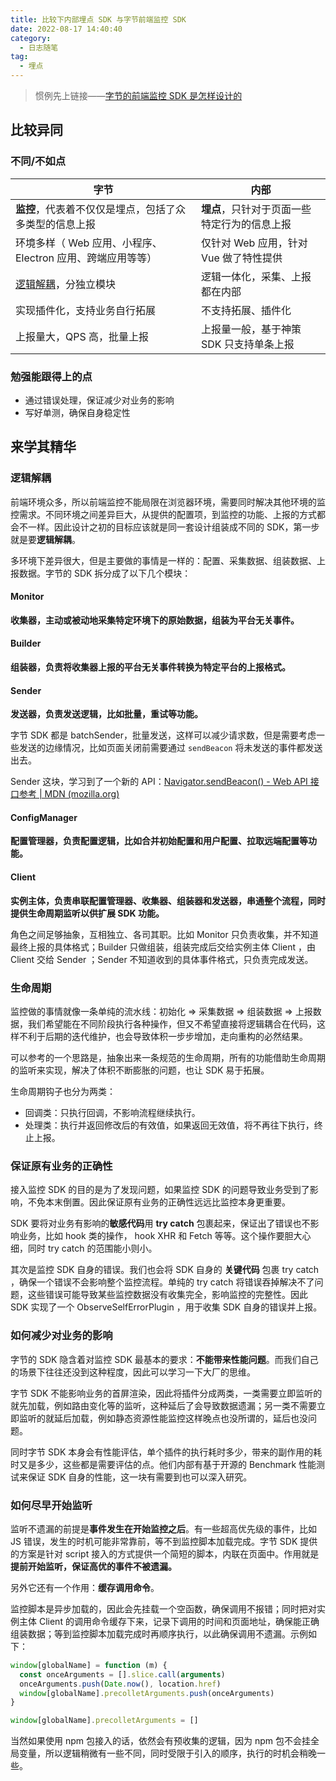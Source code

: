```yaml
---
title: 比较下内部埋点 SDK 与字节前端监控 SDK
date: 2022-08-17 14:40:40
category:
  - 日志随笔
tag:
  - 埋点
---
```


> 惯例先上链接——[字节的前端监控 SDK 是怎样设计的](https://mp.weixin.qq.com/s/-eEMSn2WpDiMbNSBgY3-pg)

## 比较异同

### 不同/不如点

| 字节                                                       | 内部                                         |
| ---------------------------------------------------------- | -------------------------------------------- |
| **监控**，代表着不仅仅是埋点，包括了众多类型的信息上报     | **埋点**，只针对于页面一些特定行为的信息上报 |
| 环境多样（ Web 应用、小程序、Electron 应用、跨端应用等等） | 仅针对 Web 应用，针对 Vue 做了特性提供       |
| [逻辑解耦](#逻辑解耦)，分独立模块                          | 逻辑一体化，采集、上报都在内部               |
| 实现插件化，支持业务自行拓展                               | 不支持拓展、插件化                           |
| 上报量大，QPS 高，批量上报                                 | 上报量一般，基于神策 SDK 只支持单条上报      |

### 勉强能跟得上的点

- 通过错误处理，保证减少对业务的影响
- 写好单测，确保自身稳定性

## 来学其精华

### 逻辑解耦

前端环境众多，所以前端监控不能局限在浏览器环境，需要同时解决其他环境的监控需求。不同环境之间差异巨大，从提供的配置项，到监控的功能、上报的方式都会不一样。因此设计之初的目标应该就是同一套设计组装成不同的 SDK，第一步就是要**逻辑解耦**。

多环境下差异很大，但是主要做的事情是一样的：配置、采集数据、组装数据、上报数据。字节的 SDK 拆分成了以下几个模块：

#### Monitor

**收集器，主动或被动地采集特定环境下的原始数据，组装为平台无关事件。**

#### Builder

**组装器，负责将收集器上报的平台无关事件转换为特定平台的上报格式。**

#### Sender

**发送器，负责发送逻辑，比如批量，重试等功能。**

字节 SDK 都是 batchSender，批量发送，这样可以减少请求数，但是需要考虑一些发送的边缘情况，比如页面关闭前需要通过 `sendBeacon` 将未发送的事件都发送出去。

Sender 这块，学习到了一个新的 API：[Navigator.sendBeacon() - Web API 接口参考 | MDN (mozilla.org)](https://developer.mozilla.org/zh-CN/docs/Web/API/Navigator/sendBeacon)

#### ConfigManager

**配置管理器，负责配置逻辑，比如合并初始配置和用户配置、拉取远端配置等功能。**

#### Client

**实例主体，负责串联配置管理器、收集器、组装器和发送器，串通整个流程，同时提供生命周期监听以供扩展 SDK 功能。**

角色之间足够抽象，互相独立、各司其职。比如 Monitor 只负责收集，并不知道最终上报的具体格式；Builder 只做组装，组装完成后交给实例主体 Client ，由 Client 交给 Sender ；Sender 不知道收到的具体事件格式，只负责完成发送。

### 生命周期

监控做的事情就像一条单纯的流水线：初始化 => 采集数据 => 组装数据 => 上报数据，我们希望能在不同阶段执行各种操作，但又不希望直接将逻辑耦合在代码，这样不利于后期的迭代维护，也会导致体积一步步增加，走向重构的必然结果。

可以参考的一个思路是，抽象出来一条规范的生命周期，所有的功能借助生命周期的监听来实现，解决了体积不断膨胀的问题，也让 SDK 易于拓展。

生命周期钩子也分为两类：

- 回调类：只执行回调，不影响流程继续执行。
- 处理类：执行并返回修改后的有效值，如果返回无效值，将不再往下执行，终止上报。

### 保证原有业务的正确性

接入监控 SDK 的目的是为了发现问题，如果监控 SDK 的问题导致业务受到了影响，不免本末倒置。因此保证原有业务的正确性远远比监控本身更重要。

SDK 要将对业务有影响的**敏感代码**用 **try catch** 包裹起来，保证出了错误也不影响业务，比如 hook 类的操作， hook XHR 和 Fetch 等等。这个操作要胆大心细，同时 try catch 的范围能小则小。

其次是监控 SDK 自身的错误。我们也会将 SDK 自身的 **关键代码** 包裹 try catch ，确保一个错误不会影响整个监控流程。单纯的 try catch 将错误吞掉解决不了问题，这些错误可能导致某些监控数据没有收集完全，影响监控的完整性。因此 SDK 实现了一个 ObserveSelfErrorPlugin ，用于收集 SDK 自身的错误并上报。

### 如何减少对业务的影响

字节的 SDK 隐含着对监控 SDK 最基本的要求：**不能带来性能问题**。而我们自己的场景下往往还没到这种程度，因此可以学习一下大厂的思维。

字节 SDK 不能影响业务的首屏渲染，因此将插件分成两类，一类需要立即监听的就先加载，例如路由变化等的监听，这种延后了会导致数据遗漏；另一类不需要立即监听的就延后加载，例如静态资源性能监控这样晚点也没所谓的，延后也没问题。

同时字节 SDK 本身会有性能评估，单个插件的执行耗时多少，带来的副作用的耗时又是多少，这些都是需要评估的点。他们内部有基于开源的 Benchmark 性能测试来保证 SDK 自身的性能，这一块有需要到也可以深入研究。

### 如何尽早开始监听

监听不遗漏的前提是**事件发生在开始监控之后**。有一些超高优先级的事件，比如 JS 错误，发生的时机可能非常靠前，等不到监控脚本加载完成。字节 SDK 提供的方案是针对 script 接入的方式提供一个简短的脚本，内联在页面中。作用就是**提前开始监听，保证高优的事件不被遗漏。**

另外它还有一个作用：**缓存调用命令**。

监控脚本是异步加载的，因此会先挂载一个空函数，确保调用不报错；同时把对实例主体 Client 的调用命令缓存下来，记录下调用的时间和页面地址，确保能正确组装数据；等到监控脚本加载完成时再顺序执行，以此确保调用不遗漏。示例如下：

```js
window[globalName] = function (m) {
  const onceArguments = [].slice.call(arguments)
  onceArguments.push(Date.now(), location.href)
  window[globalName].precolletArguments.push(onceArguments)
}

window[globalName].precolletArguments = []
```

当然如果使用 npm 包接入的话，依然会有预收集的逻辑，因为 npm 包不会挂全局变量，所以逻辑稍微有一些不同，同时受限于引入的顺序，执行的时机会稍晚一些。
